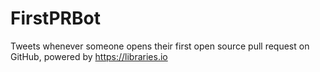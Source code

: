 # FirstPRBot

Tweets whenever someone opens their first open source pull request on GitHub, powered by https://libraries.io
